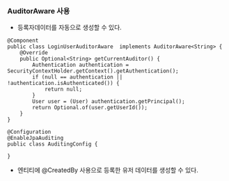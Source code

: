 ### AuditorAware 사용
- 등록자데이터를 자동으로 생성할 수 있다.
```
@Component
public class LoginUserAuditorAware  implements AuditorAware<String> {
    @Override
    public Optional<String> getCurrentAuditor() {
        Authentication authentication = SecurityContextHolder.getContext().getAuthentication();
        if (null == authentication || !authentication.isAuthenticated()) {
            return null;
        }
        User user = (User) authentication.getPrincipal();
        return Optional.of(user.getUserId());
    }
}
```
```
@Configuration
@EnableJpaAuditing
public class AuditingConfig {

}
```
- 엔티티에 @CreatedBy 사용으로 등록한 유저 데이터를 생성할 수 있다.